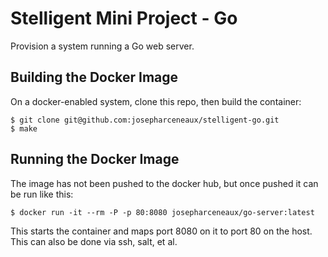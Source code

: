# Stelligent Mini Project - Go

Provision a system running a Go web server.

## Building the Docker Image

On a docker-enabled system, clone this repo, then build the container:

```console
$ git clone git@github.com:josepharceneaux/stelligent-go.git
$ make
```

## Running the Docker Image

The image has not been pushed to the docker hub, but once pushed it can be run like this:

```console
$ docker run -it --rm -P -p 80:8080 josepharceneaux/go-server:latest
```

This starts the container and maps port 8080 on it to port 80 on the host. This can also be done via ssh, salt, et al.
